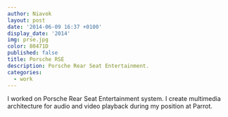 ```yaml
---
author: Niavok
layout: post
date: '2014-06-09 16:37 +0100'
display_date: '2014'
img: prse.jpg
color: 80471D
published: false
title: Porsche RSE
description: Porsche Rear Seat Entertainment.
categories:
  - work
---
```

I worked on Porsche Rear Seat Entertainment system. I create multimedia architecture for audio and video playback during my position at Parrot.

